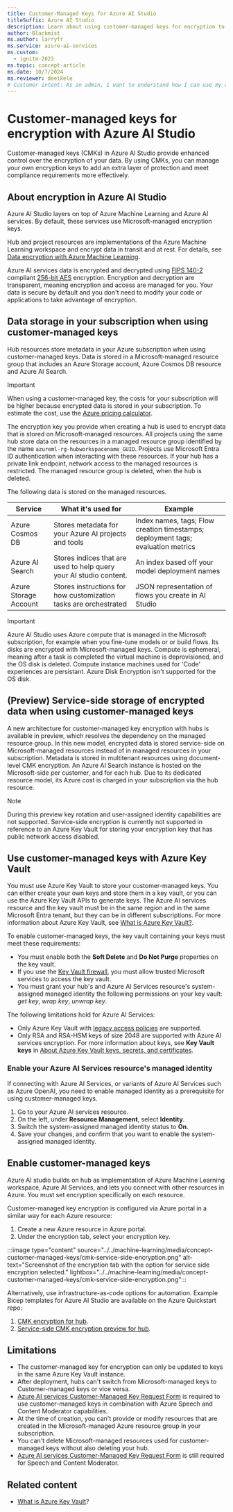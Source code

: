 ```yaml
---
title: Customer-Managed Keys for Azure AI Studio
titleSuffix: Azure AI Studio
description: Learn about using customer-managed keys for encryption to improve data security with Azure AI Studio.
author: Blackmist
ms.author: larryfr
ms.service: azure-ai-services
ms.custom:
  - ignite-2023
ms.topic: concept-article
ms.date: 10/7/2024
ms.reviewer: deeikele
# Customer intent: As an admin, I want to understand how I can use my own encryption keys with Azure AI Studio.
---
```


# Customer-managed keys for encryption with Azure AI Studio

Customer-managed keys (CMKs) in Azure AI Studio provide enhanced control over the encryption of your data. By using CMKs, you can manage your own encryption keys to add an extra layer of protection and meet compliance requirements more effectively.

## About encryption in Azure AI Studio

Azure AI Studio layers on top of Azure Machine Learning and Azure AI services. By default, these services use Microsoft-managed encryption keys. 

Hub and project resources are implementations of the Azure Machine Learning workspace and encrypt data in transit and at rest. For details, see [Data encryption with Azure Machine Learning](../../machine-learning/concept-data-encryption.md).

Azure AI services data is encrypted and decrypted using [FIPS 140-2](https://en.wikipedia.org/wiki/FIPS_140-2) compliant [256-bit AES](https://en.wikipedia.org/wiki/Advanced_Encryption_Standard) encryption. Encryption and decryption are transparent, meaning encryption and access are managed for you. Your data is secure by default and you don't need to modify your code or applications to take advantage of encryption.

## Data storage in your subscription when using customer-managed keys

Hub resources store metadata in your Azure subscription when using customer-managed keys. Data is stored in a Microsoft-managed resource group that includes an Azure Storage account, Azure Cosmos DB resource and Azure AI Search. 

> [!IMPORTANT]
> When using a customer-managed key, the costs for your subscription will be higher because encrypted data is stored in your subscription. To estimate the cost, use the [Azure pricing calculator](https://azure.microsoft.com/pricing/calculator/).

The encryption key you provide when creating a hub is used to encrypt data that is stored on Microsoft-managed resources. All projects using the same hub store data on the resources in a managed resource group identified by the name `azureml-rg-hubworkspacename_GUID`. Projects use Microsoft Entra ID authentication when interacting with these resources. If your hub has a private link endpoint, network access to the managed resources is restricted. The managed resource group is deleted, when the hub is deleted. 

The following data is stored on the managed resources.

|Service|What it's used for|Example|
|-----|-----|-----|
|Azure Cosmos DB|Stores metadata for your Azure AI projects and tools|Index names, tags; Flow creation timestamps; deployment tags; evaluation metrics|
|Azure AI Search|Stores indices that are used to help query your AI studio content.|An index based off your model deployment names|
|Azure Storage Account|Stores instructions for how customization tasks are orchestrated|JSON representation of flows you create in AI Studio|

>[!IMPORTANT]
> Azure AI Studio uses Azure compute that is managed in the Microsoft subscription, for example when you fine-tune models or or build flows. Its disks are encrypted with Microsoft-managed keys. Compute is ephemeral, meaning after a task is completed the virtual machine is deprovisioned, and the OS disk is deleted. Compute instance machines used for 'Code' experiences are persistant. Azure Disk Encryption isn't supported for the OS disk. 

## (Preview) Service-side storage of encrypted data when using customer-managed keys

A new architecture for customer-managed key encryption with hubs is available in preview, which resolves the dependency on the managed resource group. In this new model, encrypted data is stored service-side on Microsoft-managed resources instead of in managed resources in your subscription. Metadata is stored in multitenant resources using document-level CMK encryption. An Azure AI Search instance is hosted on the Microsoft-side per customer, and for each hub. Due to its dedicated resource model, its Azure cost is charged in your subscription via the hub resource.

> [!NOTE]
> During this preview key rotation and user-assigned identity capabilities are not supported. Service-side encryption is currently not supported in reference to an Azure Key Vault for storing your encryption key that has public network access disabled.

## Use customer-managed keys with Azure Key Vault

You must use Azure Key Vault to store your customer-managed keys. You can either create your own keys and store them in a key vault, or you can use the Azure Key Vault APIs to generate keys. The Azure AI services resource and the key vault must be in the same region and in the same Microsoft Entra tenant, but they can be in different subscriptions. For more information about Azure Key Vault, see [What is Azure Key Vault?](/azure/key-vault/general/overview).

To enable customer-managed keys, the key vault containing your keys must meet these requirements:

- You must enable both the **Soft Delete** and **Do Not Purge** properties on the key vault.
- If you use the [Key Vault firewall](/azure/key-vault/general/access-behind-firewall), you must allow trusted Microsoft services to access the key vault.
- You must grant your hub's and Azure AI Services resource's system-assigned managed identity the following permissions on your key vault: *get key*, *wrap key*, *unwrap key*.

The following limitations hold for Azure AI Services:
- Only Azure Key Vault with [legacy access policies](/azure/key-vault/general/assign-access-policy) are supported.
- Only RSA and RSA-HSM keys of size 2048 are supported with Azure AI services encryption. For more information about keys, see **Key Vault keys** in [About Azure Key Vault keys, secrets, and certificates](/azure/key-vault/general/about-keys-secrets-certificates).

### Enable your Azure AI Services resource's managed identity

If connecting with Azure AI Services, or variants of Azure AI Services such as Azure OpenAI, you need to enable managed identity as a prerequisite for using customer-managed keys.

1. Go to your Azure AI services resource.
1. On the left, under **Resource Management**, select **Identity**.
1. Switch the system-assigned managed identity status to **On**.
1. Save your changes, and confirm that you want to enable the system-assigned managed identity.

## Enable customer-managed keys

Azure AI studio builds on hub as implementation of Azure Machine Learning workspace, Azure AI Services, and lets you connect with other resources in Azure. You must set encryption specifically on each resource.

Customer-managed key encryption is configured via Azure portal in a similar way for each Azure resource:
1. Create a new Azure resource in Azure portal.
1. Under the encryption tab, select your encryption key.

:::image type="content" source="../../machine-learning/media/concept-customer-managed-keys/cmk-service-side-encryption.png" alt-text="Screenshot of the encryption tab with the option for service side encryption selected." lightbox="../../machine-learning/media/concept-customer-managed-keys/cmk-service-side-encryption.png":::

Alternatively, use infrastructure-as-code options for automation. Example Bicep templates for Azure AI Studio are available on the Azure Quickstart repo:
1. [CMK encryption for hub](https://github.com/Azure/azure-quickstart-templates/tree/master/quickstarts/microsoft.machinelearningservices/aistudio-cmk).
1. [Service-side CMK encryption preview for hub](https://github.com/azure/azure-quickstart-templates/tree/master/quickstarts/microsoft.machinelearningservices/aistudio-cmk-service-side-encryption).

## Limitations

* The customer-managed key for encryption can only be updated to keys in the same Azure Key Vault instance.
* After deployment, hubs can't switch from Microsoft-managed keys to Customer-managed keys or vice versa.
* [Azure AI services Customer-Managed Key Request Form](https://aka.ms/cogsvc-cmk) is required to use customer-managed keys in combination with Azure Speech and Content Moderator capabilities.
* At the time of creation, you can't provide or modify resources that are created in the Microsoft-managed Azure resource group in your subscription.
* You can't delete Microsoft-managed resources used for customer-managed keys without also deleting your hub.
* [Azure AI services Customer-Managed Key Request Form](https://aka.ms/cogsvc-cmk) is still required for Speech and Content Moderator.

## Related content

* [What is Azure Key Vault](/azure/key-vault/general/overview)?
